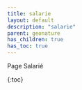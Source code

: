 ```yaml
---
title: salarie
layout: default
description: "salarie"
parent: geonature
has_children: true
has_toc: true
---
```


Page Salarié

{:toc}
